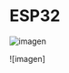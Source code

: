 # ESP32
![imagen](https://github.com/user-attachments/assets/f1297a84-dffb-4bf4-b616-35f60ee3fcf0)

![imagen]


